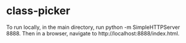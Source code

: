 class-picker
============

To run locally, in the main directory, run python -m SimpleHTTPServer 8888.
Then in a browser, navigate to http://localhost:8888/index.html.